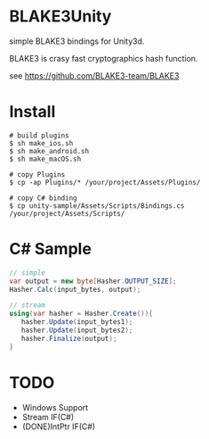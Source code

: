 # BLAKE3Unity

simple BLAKE3 bindings for Unity3d.

BLAKE3 is crasy fast cryptographics hash function.

see https://github.com/BLAKE3-team/BLAKE3

# Install

```
# build plugins
$ sh make_ios.sh
$ sh make_android.sh
$ sh make_macOS.sh

# copy Plugins
$ cp -ap Plugins/* /your/project/Assets/Plugins/

# copy C# binding
$ cp unity-sample/Assets/Scripts/Bindings.cs /your/project/Assets/Scripts/
```

# C# Sample

```csharp
// simple
var output = new byte[Hasher.OUTPUT_SIZE];
Hasher.Calc(input_bytes, output);

// stream
using(var hasher = Hasher.Create()){
   hasher.Update(input_bytes1);
   hasher.Update(input_bytes2);
   hasher.Finalize(output);
}
```

# TODO

* Windows Support
* Stream IF(C#)
* (DONE)IntPtr IF(C#)
